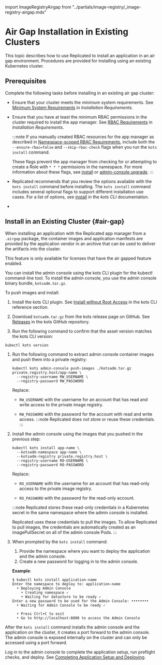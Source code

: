 import ImageRegistryAirgap from "../partials/image-registry/_image-registry-airgap.mdx"

# Air Gap Installation in Existing Clusters

This topic describes how to use Replicated to install an application in an air gap environment. Procedures are provided for installing using an existing Kubernetes cluster.

## Prerequisites

Complete the following tasks before installing in an existing air gap cluster:

* Ensure that your cluster meets the minimum system requirements. See [Minimum System Requirements](/enterprise/installing-general-requirements#minimum-system-requirements) in _Installation Requirements_.
* Ensure that you have at least the minimum RBAC permissions in the cluster required to install the app manager. See [RBAC Requirements](/enterprise/installing-general-requirements#rbac-requirements) in _Installation Requirements_.

  :::note
  If you manually created RBAC resources for the app manager as described in [Namespace-scoped RBAC Requirements](/enterprise/installing-general-requirements#namespace-scoped), include both the `--ensure-rbac=false` and `--skip-rbac-check` flags when you run the `kots install` command.
  
  These flags prevent the app manager from checking for or attempting to create a Role with `* * *` permissions in the namespace. For more information about these flags, see [install](/reference/kots-cli-install) or [admin-console upgrade](/reference/kots-cli-admin-console-upgrade).
  :::
* Replicated recommends that you review the options available with the `kots install` command before installing. The `kots install` command includes several optional flags to support different installation use cases. For a list of options, see [install](/reference/kots-cli-install) in the _kots CLI_ documentation. 

- <ImageRegistryAirgap/>

## Install in an Existing Cluster {#air-gap}

When installing an application with the Replicated app manager from a `.airgap` package, the container images and application manifests are provided by the application vendor in an archive that can be used to deliver the artifacts into the cluster.

This feature is only available for licenses that have the air gapped feature enabled.

You can install the admin console using the kots CLI plugin for the kubectl command-line tool. To install the admin console, you use the admin console binary bundle, `kotsadm.tar.gz`.

To push images and install:

1. Install the kots CLI plugin. See [Install without Root Access](/reference/kots-cli-getting-started#install-without-root-access) in the kots CLI reference section.

1. Download `kotsadm.tar.gz` from the kots release page on GitHub. See [Releases](https://github.com/replicatedhq/kots/releases) in the kots GitHub repository.

1. Run the following command to confirm that the asset version matches the kots CLI version:

  ```shell
  kubectl kots version
  ```

1. Run the following command to extract admin console container images and push them into a private registry:

   ```shell
   kubectl kots admin-console push-images ./kotsadm.tar.gz private.registry.host/app-name \
     --registry-username RW_USERNAME \
     --registry-password RW_PASSWORD
   ```

   Replace:

   * `RW_USERNAME` with the username for an account that has read and write access to the private image registry.

   * `RW_PASSWORD` with the password for the account with read and write access.
   :::note
   Replicated does not store or reuse these credentials.
   :::

1. Install the admin console using the images that you pushed in the previous step:

   ```shell
   kubectl kots install app-name \
     --kotsadm-namespace app-name \
     --kotsadm-registry private.registry.host \
     --registry-username RO-USERNAME \
     --registry-password RO-PASSWORD
   ```

   Replace:

   * `RO_USERNAME` with the username for an account that has read-only access to the private image registry.

   * `RO_PASSWORD` with the password for the read-only account.

   :::note
   Replicated stores these read-only credentials in a Kubernetes secret in the same namespace where the admin console is installed.

   Replicated uses these credentials to pull the images. To allow Replicated to pull images, the credentials are automatically created as an imagePullSecret on all of the admin console Pods.
   :::

1. When prompted by the `kots install` command:
   1. Provide the namespace where you want to deploy the application and the admin console.
   1. Create a new password for logging in to the admin console.

     **Example**:

     ```shell
     $ kubectl kots install application-name
     Enter the namespace to deploy to: application-name
       • Deploying Admin Console
         • Creating namespace ✓
         • Waiting for datastore to be ready ✓
     Enter a new password to be used for the Admin Console: ••••••••
       • Waiting for Admin Console to be ready ✓

       • Press Ctrl+C to exit
       • Go to http://localhost:8800 to access the Admin Console

     ```   

After the `kots install` command installs the admin console and the application on the cluster, it creates a port forward to the admin console. The admin console is exposed internally on the cluster and can only be accessed using a port forward.

Log in to the admin console to complete the application setup, run preflight checks, and deploy. See [Completing Application Setup and Deploying](installing-app-setup).


